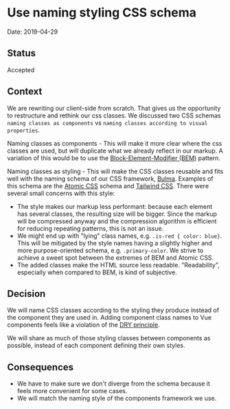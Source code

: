 # Use naming styling CSS schema

Date: 2019-04-29

## Status

Accepted

## Context

We are rewriting our client-side from scratch. That gives us the opportunity to restructure and rethink our css classes.
We discussed two CSS schemas `naming classes as components` vs `naming classes according to visual properties`.

Naming classes as components - This will make it more clear where the css classes are used, but will duplicate what we already reflect in our markup. A variation of this would be to use the [Block-Element-Modifier (BEM)](http://getbem.com/introduction/) pattern. 

Naming classes as styling - This will make the CSS classes reusable and fits well with the naming schema of our CSS framework, [Bulma](https://bulma.io/). Examples of this schema are the [Atomic CSS](https://github.com/nemophrost/atomic-css) schema and [Tailwind CSS](https://tailwindcss.com/docs/what-is-tailwind/). There were several small concerns with this style:

* The style makes our markup less performant: because each element has several classes, the resulting size will be bigger. Since the markup will be compressed anyway and the compression algorithm is efficient for reducing repeating patterns, this is not an issue.
* We might end up with "lying" class names, e.g. `.is-red { color: blue}`. This will be mitigated by the style names having a slightly higher and more purpose-oriented schema, e.g. `.primary-color`. We strive to achieve a sweet spot between the extremes of BEM and Atomic CSS.
* The added classes make the HTML source less readable. "Readability", especially when compared to BEM, is kind of subjective.

## Decision

We will name CSS classes according to the styling they produce instead of the component they are used in. Adding component class names to Vue components feels like a violation of the [DRY principle](https://en.wikipedia.org/wiki/Don%27t_repeat_yourself).

We will share as much of those styling classes between components as possible, instead of each component defining their own styles.

## Consequences

* We have to make sure we don't diverge from the schema because it feels more convenient for some cases.  
* We will match the naming style of the components framework we use.

